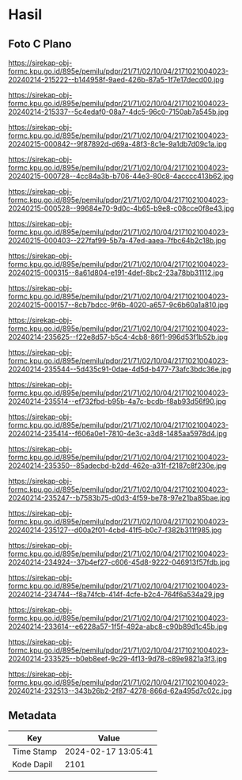 # Hasil

## Foto C Plano

https://sirekap-obj-formc.kpu.go.id/895e/pemilu/pdpr/21/71/02/10/04/2171021004023-20240214-215222--b144958f-9aed-426b-87a5-1f7e17decd00.jpg

https://sirekap-obj-formc.kpu.go.id/895e/pemilu/pdpr/21/71/02/10/04/2171021004023-20240214-215337--5c4edaf0-08a7-4dc5-96c0-7150ab7a545b.jpg

https://sirekap-obj-formc.kpu.go.id/895e/pemilu/pdpr/21/71/02/10/04/2171021004023-20240215-000842--9f87892d-d69a-48f3-8c1e-9a1db7d09c1a.jpg

https://sirekap-obj-formc.kpu.go.id/895e/pemilu/pdpr/21/71/02/10/04/2171021004023-20240215-000728--4cc84a3b-b706-44e3-80c8-4acccc413b62.jpg

https://sirekap-obj-formc.kpu.go.id/895e/pemilu/pdpr/21/71/02/10/04/2171021004023-20240215-000528--99684e70-9d0c-4b65-b9e8-c08cce0f8e43.jpg

https://sirekap-obj-formc.kpu.go.id/895e/pemilu/pdpr/21/71/02/10/04/2171021004023-20240215-000403--227faf99-5b7a-47ed-aaea-7fbc64b2c18b.jpg

https://sirekap-obj-formc.kpu.go.id/895e/pemilu/pdpr/21/71/02/10/04/2171021004023-20240215-000315--8a61d804-e191-4def-8bc2-23a78bb31112.jpg

https://sirekap-obj-formc.kpu.go.id/895e/pemilu/pdpr/21/71/02/10/04/2171021004023-20240215-000157--8cb7bdcc-9f6b-4020-a657-9c6b60a1a810.jpg

https://sirekap-obj-formc.kpu.go.id/895e/pemilu/pdpr/21/71/02/10/04/2171021004023-20240214-235625--f22e8d57-b5c4-4cb8-86f1-996d53f1b52b.jpg

https://sirekap-obj-formc.kpu.go.id/895e/pemilu/pdpr/21/71/02/10/04/2171021004023-20240214-235544--5d435c91-0dae-4d5d-b477-73afc3bdc36e.jpg

https://sirekap-obj-formc.kpu.go.id/895e/pemilu/pdpr/21/71/02/10/04/2171021004023-20240214-235514--ef732fbd-b95b-4a7c-bcdb-f8ab93d56f90.jpg

https://sirekap-obj-formc.kpu.go.id/895e/pemilu/pdpr/21/71/02/10/04/2171021004023-20240214-235414--f606a0e1-7810-4e3c-a3d8-1485aa5978d4.jpg

https://sirekap-obj-formc.kpu.go.id/895e/pemilu/pdpr/21/71/02/10/04/2171021004023-20240214-235350--85adecbd-b2dd-462e-a31f-f2187c8f230e.jpg

https://sirekap-obj-formc.kpu.go.id/895e/pemilu/pdpr/21/71/02/10/04/2171021004023-20240214-235247--b7583b75-d0d3-4f59-be78-97e21ba85bae.jpg

https://sirekap-obj-formc.kpu.go.id/895e/pemilu/pdpr/21/71/02/10/04/2171021004023-20240214-235127--d00a2f01-4cbd-41f5-b0c7-f382b311f985.jpg

https://sirekap-obj-formc.kpu.go.id/895e/pemilu/pdpr/21/71/02/10/04/2171021004023-20240214-234924--37b4ef27-c606-45d8-9222-046913f57fdb.jpg

https://sirekap-obj-formc.kpu.go.id/895e/pemilu/pdpr/21/71/02/10/04/2171021004023-20240214-234744--f8a74fcb-414f-4cfe-b2c4-764f6a534a29.jpg

https://sirekap-obj-formc.kpu.go.id/895e/pemilu/pdpr/21/71/02/10/04/2171021004023-20240214-233614--e6228a57-1f5f-492a-abc8-c90b89d1c45b.jpg

https://sirekap-obj-formc.kpu.go.id/895e/pemilu/pdpr/21/71/02/10/04/2171021004023-20240214-233525--b0eb8eef-9c29-4f13-9d78-c89e9821a3f3.jpg

https://sirekap-obj-formc.kpu.go.id/895e/pemilu/pdpr/21/71/02/10/04/2171021004023-20240214-232513--343b26b2-2f87-4278-866d-62a495d7c02c.jpg


## Metadata

| Key        | Value               |
| ---------- | ------------------- |
| Time Stamp | 2024-02-17 13:05:41 |
| Kode Dapil | 2101                |



